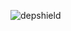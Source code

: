 ![depshield](https://pocajavkq3.execute-api.us-east-2.amazonaws.com/prod/badges/depshield-testing/test-project-804/depshield.svg)
<!-- ![depshield](https://staging.depshield.sonatype.org/badges/depshield-testing/test-project-804/depshield.svg) -->
